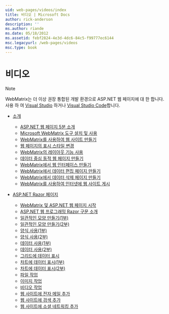 ```yaml
---
uid: web-pages/videos/index
title: 비디오 | Microsoft Docs
author: rick-anderson
description: ''
ms.author: riande
ms.date: 05/18/2012
ms.assetid: febf2824-4e3d-4dc6-84c5-f99777ec6144
msc.legacyurl: /web-pages/videos
msc.type: book
---
```

<a name="videos"></a>비디오
====================

> [!NOTE] 
> WebMatrix는 더 이상 권장 통합된 개발 환경으로 ASP.NET 웹 페이지에 대 한 합니다. 사용 하 여 [Visual Studio](xref:aspnet/web-pages/overview/getting-started/program-asp-net-web-pages-in-visual-studio) 하거나 [Visual Studio Code](https://code.visualstudio.com/)합니다.

- [소개](introduction/index.md)

    - [ASP.NET 웹 페이지 5분 소개](introduction/5-minute-introduction-to-aspnet-web-pages.md)
    - [Microsoft WebMatrix 도구 설치 및 사용](introduction/install-and-use-the-microsoft-webmatrix-tool.md)
    - [WebMatrix를 사용하여 웹 사이트 만들기](introduction/create-a-website-using-webmatrix.md)
    - [웹 페이지의 표시 스타일 변경](introduction/change-the-visual-style-of-a-web-page.md)
    - [WebMatrix의 레이아웃 기능 사용](introduction/use-the-layout-features-in-webmatrix.md)
    - [데이터 중심 동적 웹 페이지 만들기](introduction/create-a-data-driven-dynamic-web-page.md)
    - [WebMatrix에서 웹 인터페이스 만들기](introduction/create-a-web-interface-in-webmatrix.md)
    - [WebMatrix에서 데이터 편집 페이지 만들기](introduction/create-an-edit-data-page-in-webmatrix.md)
    - [WebMatrix에서 데이터 삭제 페이지 만들기](introduction/create-a-delete-data-page-in-webmatrix.md)
    - [WebMatrix를 사용하여 인터넷에 웹 사이트 게시](introduction/publish-a-website-to-the-internet-using-webmatrix.md)
- [ASP.NET Razor 페이지](aspnet-razor-pages/index.md)

    - [WebMatrix 및 ASP.NET 웹 페이지 시작](aspnet-razor-pages/getting-started-with-webmatrix-and-aspnet-web-pages.md)
    - [ASP.NET 웹 프로그래밍 Razor 구문 소개](aspnet-razor-pages/introduction-to-aspnet-web-programming-using-the-razor-syntax.md)
    - [일관적인 모양 만들기(1부)](aspnet-razor-pages/creating-a-consistent-look-part-1.md)
    - [일관적인 모양 만들기(2부)](aspnet-razor-pages/creating-a-consistent-look-part-2.md)
    - [양식 사용(1부)](aspnet-razor-pages/working-with-forms-part-1.md)
    - [양식 사용(2부)](aspnet-razor-pages/working-with-forms-part-2.md)
    - [데이터 사용(1부)](aspnet-razor-pages/working-with-data-part-1.md)
    - [데이터 사용(2부)](aspnet-razor-pages/working-with-data-part-2.md)
    - [그리드에 데이터 표시](aspnet-razor-pages/displaying-data-in-a-grid.md)
    - [차트에 데이터 표시(1부)](aspnet-razor-pages/displaying-data-in-a-chart-part-1.md)
    - [차트에 데이터 표시(2부)](aspnet-razor-pages/displaying-data-in-a-chart-part-2.md)
    - [파일 작업](aspnet-razor-pages/working-with-files.md)
    - [이미지 작업](aspnet-razor-pages/working-with-images.md)
    - [비디오 작업](aspnet-razor-pages/working-with-video.md)
    - [웹 사이트에 전자 메일 추가](aspnet-razor-pages/adding-email-to-your-web-site.md)
    - [웹 사이트에 검색 추가](aspnet-razor-pages/adding-search-to-your-web-site.md)
    - [웹 사이트에 소셜 네트워킹 추가](aspnet-razor-pages/adding-social-networking-to-your-website.md)
